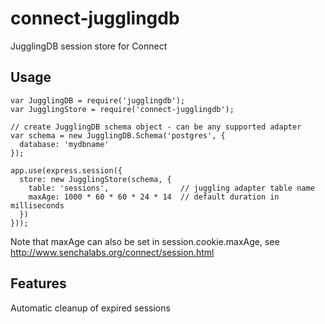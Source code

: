 connect-jugglingdb
==================

JugglingDB session store for Connect

Usage
-----

```
var JugglingDB = require('jugglingdb');
var JugglingStore = require('connect-jugglingdb');

// create JugglingDB schema object - can be any supported adapter
var schema = new JugglingDB.Schema('postgres', {
  database: 'mydbname'
});

app.use(express.session({
  store: new JugglingStore(schema, {
    table: 'sessions',                // juggling adapter table name
    maxAge: 1000 * 60 * 60 * 24 * 14  // default duration in milliseconds
  })
}));
```

Note that maxAge can also be set in session.cookie.maxAge, see
http://www.senchalabs.org/connect/session.html

Features
--------

Automatic cleanup of expired sessions

